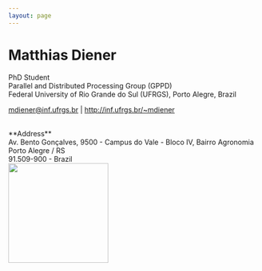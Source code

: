 ```yaml
---
layout: page
---
```


# **Matthias Diener**
PhD Student<br>
Parallel and Distributed Processing Group (GPPD)<br>
Federal University of Rio Grande do Sul (UFRGS), Porto Alegre, Brazil<br>

<a href="mailto:mdiener@inf.ufrgs.br">mdiener@inf.ufrgs.br</a> | <a href="http://inf.ufrgs.br/~mdiener"> http://inf.ufrgs.br/~mdiener </a> <br>

<br>
**Address** <br>
  Av. Bento Gonçalves, 9500 - Campus do Vale - Bloco IV, Bairro Agronomia<br>
Porto Alegre / RS <br>
91.509-900 - Brazil

<br>

<img src="../files/inf_transparent.png" width="200px">
